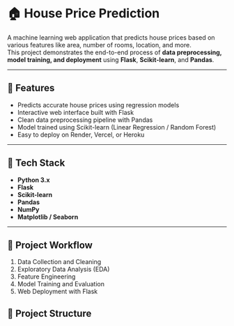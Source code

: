 # 🏠 House Price Prediction

A machine learning web application that predicts house prices based on various features like area, number of rooms, location, and more.  
This project demonstrates the end-to-end process of **data preprocessing, model training, and deployment** using **Flask**, **Scikit-learn**, and **Pandas**.

---

## 🚀 Features
- Predicts accurate house prices using regression models  
- Interactive web interface built with Flask  
- Clean data preprocessing pipeline with Pandas  
- Model trained using Scikit-learn (Linear Regression / Random Forest)  
- Easy to deploy on Render, Vercel, or Heroku  

---

## 🧠 Tech Stack
- **Python 3.x**
- **Flask**
- **Scikit-learn**
- **Pandas**
- **NumPy**
- **Matplotlib / Seaborn**

---

## 🧩 Project Workflow
1. Data Collection and Cleaning  
2. Exploratory Data Analysis (EDA)  
3. Feature Engineering  
4. Model Training and Evaluation  
5. Web Deployment with Flask  

## 📂 Project Structure
